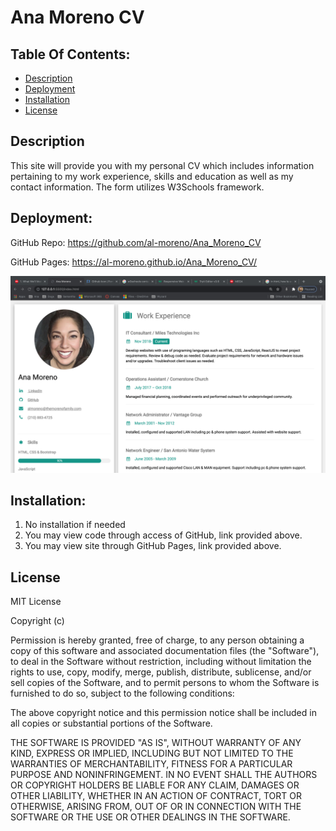  # Ana Moreno CV


## Table Of Contents:
- [Description](#Description)
- [Deployment](#Deployment)
- [Installation](#Installation)
- [License](#License)


## Description

This site will provide you with my personal CV which includes information pertaining to my work experience, skills and education as well as my contact information. The form utilizes W3Schools framework.

## Deployment: 

GitHub Repo: https://github.com/al-moreno/Ana_Moreno_CV

GitHub Pages: https://al-moreno.github.io/Ana_Moreno_CV/

![picture](./assets/images/pic.png)


## Installation:
1.  No installation if needed 
2.  You may view code through access of GitHub, link provided above.
3.  You may view site through GitHub Pages, link provided above. 


## License
MIT License

Copyright (c) 

Permission is hereby granted, free of charge, to any person obtaining a copy of this software and associated documentation files (the "Software"), to deal in the Software without restriction, including without limitation the rights to use, copy, modify, merge, publish, distribute, sublicense, and/or sell copies of the Software, and to permit persons to whom the Software is furnished to do so, subject to the following conditions:

The above copyright notice and this permission notice shall be included in all copies or substantial portions of the Software.

THE SOFTWARE IS PROVIDED "AS IS", WITHOUT WARRANTY OF ANY KIND, EXPRESS OR IMPLIED, INCLUDING BUT NOT LIMITED TO THE WARRANTIES OF MERCHANTABILITY, FITNESS FOR A PARTICULAR PURPOSE AND NONINFRINGEMENT. IN NO EVENT SHALL THE AUTHORS OR COPYRIGHT HOLDERS BE LIABLE FOR ANY CLAIM, DAMAGES OR OTHER LIABILITY, WHETHER IN AN ACTION OF CONTRACT, TORT OR OTHERWISE, ARISING FROM, OUT OF OR IN CONNECTION WITH THE SOFTWARE OR THE USE OR OTHER DEALINGS IN THE SOFTWARE.
 
